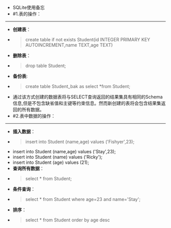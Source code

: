 - SQLite使用备忘
- #1.表的操作：
- ---
- **创建表**：
- >create table if not exists Student(id INTEGER PRIMARY KEY AUTOINCREMENT,name TEXT,age TEXT)
- **删除表**：
- >drop table Student;
- **备份表**:
- >create table Student_bak as select *from Student;
- 通过该方式创建的数据表将与SELECT查询返回的结果集具有相同的Schema信息,但是不包含缺省值和主键等约束信息。然而新创建的表将会包含结果集返回的所有数据。
- #2.表中数据的操作：
- ---
- **插入数据**：
- >insert into Student (name,age) values ('Fishyer',23);
- insert into Student (name,age) values ('Stay',23);
- insert into Student (name) values ('Ricky');
- insert into Student (age) values (21);
- **查询所有数据**：
- >select * from Student;
- **条件查询**：
- >select * from Student where age=23 and name='Stay';
- **排序**：
- >select * from Student order by age desc